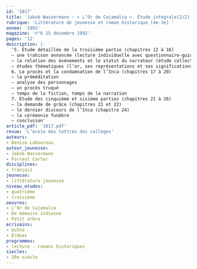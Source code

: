 ```yaml
---
id: '1017'
title: 'Jakob Wassermann : « L’Or de Cajamalca ». Étude intégrale(2/2) '
rubrique: 'Littérature de jeunesse et roman historique [4e-3e] '
annee: '1992'
magazine: 'n°6 15 décembre 1992'
pages: '12'
description: |-
  '5. Étude détaillée de la troisième partie (chapitres 12 à 16)
  – une trahison annoncée (lecture individuelle avec questionnaire-guide, trahison et fatalité)
  – la relation des événements et le statut du narrateur (étude collective : les commentaires du narrateur ; le personnage de l’Inca)
  – études thématiques (l’or, ses représentations et ses significations ; les Blancs vus par les Indiens autour de deux textes sur la conquête de l’Amérique du Nord, l’un extrait de « De mémoire indienne », de Ushte et Erdoes, et l’autre de « Petit arbre », de Forrest Carter)
  6. Le procès et la condamnation de l’Inca (chapitres 17 à 20)
  – la préméditation
  – analyse des personnages
  – un procès truqué
  – temps de la fiction, temps de la narration
  7. Étude des cinquième et sixième parties (chapitres 21 à 26)
  – la demande de grâce (chapitres 21 et 22)
  – le dernier discours de l’Inca (chapitre 24)
  – la cérémonie funèbre
  – conclusion'
article_pdf: '1017.pdf'
revue: 'L’école des lettres des collèges'
auteurs:
- Denise Laboureau
auteur_jeunesse:
- Jakob Wassermann
- Forrest Carter
disciplines:
- français
jeunesse:
- littérature jeunesse
niveau_etudes:
- quatrième
- troisième
oeuvres:
- L’Or de Cajamalca
- De mémoire indienne
- Petit arbre
ecrivains:
- Ushte
- Erdoes
programmes:
- lecture - romans historiques
siecles:
- 20e siècle
---
```

